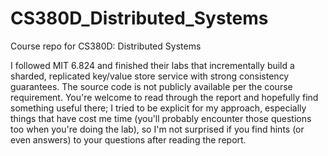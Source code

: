 # CS380D_Distributed_Systems
Course repo for CS380D: Distributed Systems

I followed MIT 6.824 and finished their labs that incrementally build a sharded, replicated key/value store service with strong consistency guarantees. The source code is not publicly available per the course requirement. You're welcome to read through the report and hopefully find something useful there; I tried to be explicit for my approach, especially things that have cost me time (you'll probably encounter those questions too when you're doing the lab), so I'm not surprised if you find hints (or even answers) to your questions after reading the report.
